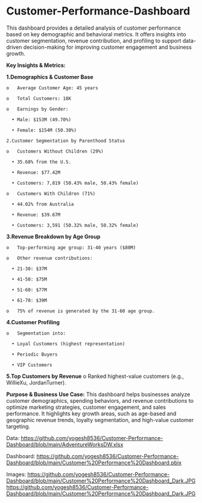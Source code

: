 # Customer-Performance-Dashboard
This dashboard provides a detailed analysis of customer performance based on key demographic and behavioral metrics. It offers insights into customer segmentation, revenue contribution, and profiling to support data-driven decision-making for improving customer engagement and business growth.

**Key Insights & Metrics:**
 
  **1.Demographics & Customer Base**
    
    o	Average Customer Age: 45 years
    
    o	Total Customers: 18K
   
    o	Earnings by Gender:
     
      •	Male: $153M (49.70%)
      
      •	Female: $154M (50.30%)
   
    2.Customer Segmentation by Parenthood Status
    
    o	Customers Without Children (29%)
      
      •	35.68% from the U.S.
      
      •	Revenue: $77.42M
     
      •	Customers: 7,819 (50.43% male, 50.43% female)
   
    o	Customers With Children (71%)
     
      •	44.02% from Australia
     
      •	Revenue: $39.67M
     
      •	Customers: 3,591 (50.32% male, 50.32% female)
 
  **3.Revenue Breakdown by Age Group**
    
    o	Top-performing age group: 31-40 years ($80M)
    
    o	Other revenue contributions:
      
      •	21-30: $37M
     
      •	41-50: $75M
      
      •	51-60: $77M
      
      •	61-70: $39M
   
    o	75% of revenue is generated by the 31-60 age group.
  
  **4.Customer Profiling**
    
    o	Segmentation into:
      
      •	Loyal Customers (highest representation)
      
      •	Periodic Buyers
      
      •	VIP Customers
  
  **5.Top Customers by Revenue**
    o	Ranked highest-value customers (e.g., WillieXu, JordanTurner).

**Purpose & Business Use Case:**
This dashboard helps businesses analyze customer demographics, spending behaviors, and revenue contributions to optimize marketing strategies, customer engagement, and sales performance. It highlights key growth areas, such as age-based and geographic revenue trends, loyalty segmentation, and high-value customer targeting.

Data: https://github.com/yogesh8536/Customer-Performance-Dashboard/blob/main/AdventureWorksDW.xlsx

Dashboard: https://github.com/yogesh8536/Customer-Performance-Dashboard/blob/main/Customer%20Performance%20Dashboard.pbix

Images: https://github.com/yogesh8536/Customer-Performance-Dashboard/blob/main/Customer%20Performance%20Dashboard_Dark.JPG
        https://github.com/yogesh8536/Customer-Performance-Dashboard/blob/main/Customer%20Performance%20Dashboard_Dark.JPG

